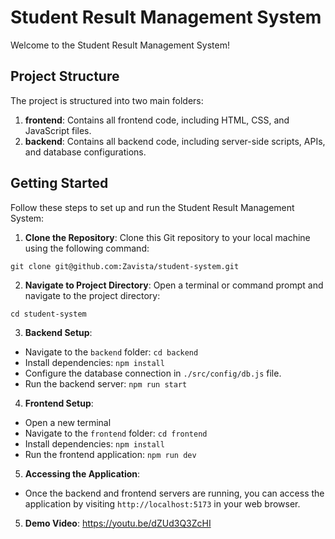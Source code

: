 # Student Result Management System

Welcome to the Student Result Management System!

## Project Structure

The project is structured into two main folders:

1. **frontend**: Contains all frontend code, including HTML, CSS, and JavaScript files.
2. **backend**: Contains all backend code, including server-side scripts, APIs, and database configurations.

## Getting Started

Follow these steps to set up and run the Student Result Management System:

1. **Clone the Repository**: Clone this Git repository to your local machine using the following command:

`git clone git@github.com:Zavista/student-system.git`

2. **Navigate to Project Directory**: Open a terminal or command prompt and navigate to the project directory:

`cd student-system`

3. **Backend Setup**:

- Navigate to the `backend` folder: `cd backend`
- Install dependencies: `npm install`
- Configure the database connection in `./src/config/db.js` file.
- Run the backend server: `npm run start`

4. **Frontend Setup**:

- Open a new terminal
- Navigate to the `frontend` folder: `cd frontend`
- Install dependencies: `npm install`
- Run the frontend application: `npm run dev`

5. **Accessing the Application**:

- Once the backend and frontend servers are running, you can access the application by visiting `http://localhost:5173` in your web browser.

5. **Demo Video**:
   https://youtu.be/dZUd3Q3ZcHI
